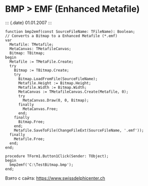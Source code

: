 BMP \> EMF (Enhanced Metafile)
==============================

::: {.date}
01.01.2007
:::

    function bmp2emf(const SourceFileName: TFileName): Boolean;
    // Converts a Bitmap to a Enhanced Metafile (*.emf)
    var
      Metafile: TMetafile;
      MetaCanvas: TMetafileCanvas;
      Bitmap: TBitmap;
    begin
      Metafile := TMetaFile.Create;
      try
        Bitmap := TBitmap.Create;
        try
          Bitmap.LoadFromFile(SourceFileName);
          Metafile.Height := Bitmap.Height;
          Metafile.Width := Bitmap.Width;
          MetaCanvas := TMetafileCanvas.Create(Metafile, 0);
          try
            MetaCanvas.Draw(0, 0, Bitmap);
          finally
            MetaCanvas.Free;
          end;
        finally
          Bitmap.Free;
        end;
        Metafile.SaveToFile(ChangeFileExt(SourceFileName, '.emf'));
      finally
        Metafile.Free;
      end;
    end;
     
    procedure TForm1.Button1Click(Sender: TObject);
    begin
      bmp2emf('C:\TestBitmap.bmp');
    end;

Взято с сайта: <https://www.swissdelphicenter.ch>
